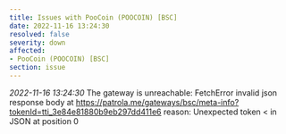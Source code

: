 ```yaml
---
title: Issues with PooCoin (POOCOIN) [BSC]
date: 2022-11-16 13:24:30
resolved: false
severity: down
affected:
- PooCoin (POOCOIN) [BSC]
section: issue
---
```


*2022-11-16 13:24:30* The gateway is unreachable: FetchError invalid json response body at https://patrola.me/gateways/bsc/meta-info?tokenId=tti_3e84e81880b9eb297dd411e6 reason: Unexpected token < in JSON at position 0